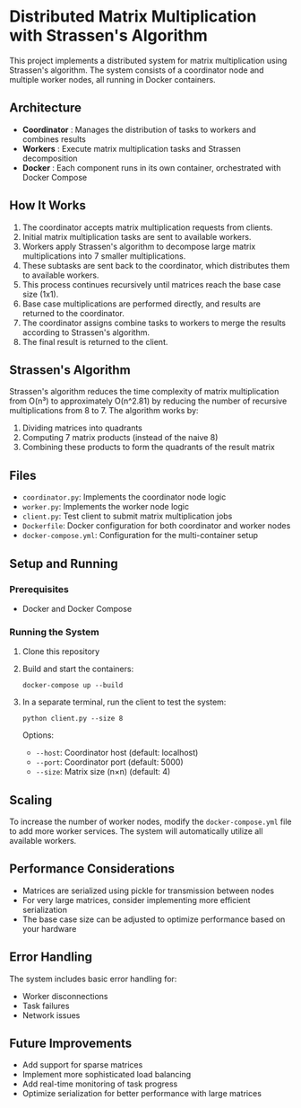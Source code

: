 # Distributed Matrix Multiplication with Strassen's Algorithm

This project implements a distributed system for matrix multiplication using Strassen's algorithm. The system consists of a coordinator node and multiple worker nodes, all running in Docker containers.

## Architecture

* **Coordinator** : Manages the distribution of tasks to workers and combines results
* **Workers** : Execute matrix multiplication tasks and Strassen decomposition
* **Docker** : Each component runs in its own container, orchestrated with Docker Compose

## How It Works

1. The coordinator accepts matrix multiplication requests from clients.
2. Initial matrix multiplication tasks are sent to available workers.
3. Workers apply Strassen's algorithm to decompose large matrix multiplications into 7 smaller multiplications.
4. These subtasks are sent back to the coordinator, which distributes them to available workers.
5. This process continues recursively until matrices reach the base case size (1x1).
6. Base case multiplications are performed directly, and results are returned to the coordinator.
7. The coordinator assigns combine tasks to workers to merge the results according to Strassen's algorithm.
8. The final result is returned to the client.

## Strassen's Algorithm

Strassen's algorithm reduces the time complexity of matrix multiplication from O(n³) to approximately O(n^2.81) by reducing the number of recursive multiplications from 8 to 7. The algorithm works by:

1. Dividing matrices into quadrants
2. Computing 7 matrix products (instead of the naive 8)
3. Combining these products to form the quadrants of the result matrix

## Files

* `coordinator.py`: Implements the coordinator node logic
* `worker.py`: Implements the worker node logic
* `client.py`: Test client to submit matrix multiplication jobs
* `Dockerfile`: Docker configuration for both coordinator and worker nodes
* `docker-compose.yml`: Configuration for the multi-container setup

## Setup and Running

### Prerequisites

* Docker and Docker Compose

### Running the System

1. Clone this repository
2. Build and start the containers:

   ```
   docker-compose up --build
   ```
3. In a separate terminal, run the client to test the system:

   ```
   python client.py --size 8
   ```

   Options:

   * `--host`: Coordinator host (default: localhost)
   * `--port`: Coordinator port (default: 5000)
   * `--size`: Matrix size (n×n) (default: 4)

## Scaling

To increase the number of worker nodes, modify the `docker-compose.yml` file to add more worker services. The system will automatically utilize all available workers.

## Performance Considerations

* Matrices are serialized using pickle for transmission between nodes
* For very large matrices, consider implementing more efficient serialization
* The base case size can be adjusted to optimize performance based on your hardware

## Error Handling

The system includes basic error handling for:

* Worker disconnections
* Task failures
* Network issues

## Future Improvements

* Add support for sparse matrices
* Implement more sophisticated load balancing
* Add real-time monitoring of task progress
* Optimize serialization for better performance with large matrices
